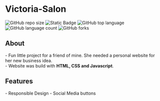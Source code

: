 # Victoria-Salon

![GitHub repo size](https://img.shields.io/github/repo-size/BurcisWolf/Victoria-Salon) ![Static Badge](https://img.shields.io/badge/version-1.0-red) ![GitHub top language](https://img.shields.io/github/languages/top/BurcisWolf/Victoria-Salon) ![GitHub language count](https://img.shields.io/github/languages/count/BurcisWolf/Victoria-Salon) ![GitHub forks](https://img.shields.io/github/forks/BurcisWolf/Victoria-Salon)

<h2>About</h2>
- Fun little project for a friend of mine. She needed a personal website for her new business idea.<br>
- Website was build with <b>HTML, CSS and Javascript</b>.<br>

<h2>Features</h2>
- Responsible Design
- Social Media buttons
